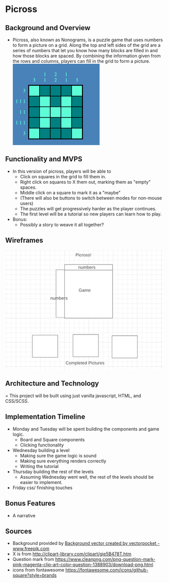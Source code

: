 # Picross

## Background and Overview

-   Picross, also known as Nonograms, is a puzzle game that uses numbers to form a picture on a grid. Along the top and left sides of the grid are a series of numbers that let you know how many blocks are filled in and how those blocks are spaced. By combining the information given from the rows and columns, players can fill in the grid to form a picture.  
    ![picross_example](./public/images/picross-example.png)

## Functionality and MVPS

-   In this version of picross, players will be able to
    -   Click on squares in the grid to fill them in.
    -   Right click on squares to X them out, marking them as "empty" spaces.
    -   Middle click on a square to mark it as a "maybe"
    -   (There will also be buttons to switch between modes for non-mouse users)
    -   The puzzles will get progressively harder as the player continues.
    -   The first level will be a tutorial so new players can learn how to play.
-   Bonus:
    -   Possibly a story to weave it all together?

## Wireframes

![wireframe](./public/images/wireframe.png)

## Architecture and Technology

= This project will be built using just vanilla javascript, HTML, and CSS/SCSS.

## Implementation Timeline

-   Monday and Tuesday will be spent building the components and game logic.
    -   Board and Square components
    -   Clicking functionality
-   Wednesday building a level
    -   Making sure the game logic is sound
    -   Making sure everything renders correctly
    -   Writing the tutorial
-   Thursday building the rest of the levels
    -   Assuming Wednesday went well, the rest of the levels should be easier to implement.
-   Friday css/ finishing touches

## Bonus Features

-   A narrative

## Sources

-   Background provided by <a href='https://www.freepik.com/vectors/background'>Background vector created by vectorpocket - www.freepik.com</a>
-   X is from http://clipart-library.com/clipart/gie5B478T.htm
-   Question mark from https://www.cleanpng.com/png-question-mark-pink-magenta-clip-art-color-question-1388903/download-png.html
-   icons from fontawesome
    https://fontawesome.com/icons/github-square?style=brands
